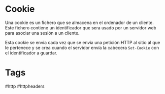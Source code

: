 # Cookie
Una cookie es un fichero que se almacena en el ordenador de un cliente. Este fichero contiene un identificador que sera usado por un servidor web para asociar una sesión a un cliente.

Esta cookie se envia cada vez que se envia una petición HTTP al sitio al que le pertenece y se crea cuando el servidor envía la cabecera `Set-Cookie` con el identificador a guardar.



# Tags
#http #httpheaders 